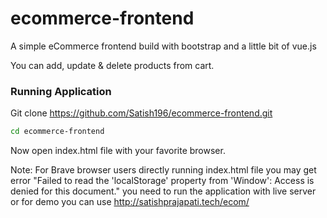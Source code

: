 # ecommerce-frontend
A simple eCommerce frontend build with bootstrap and a little bit of vue.js

You can add, update & delete products from cart.

### Running Application
Git clone https://github.com/Satish196/ecommerce-frontend.git
 ```sh
 cd ecommerce-frontend
 ```
 Now open index.html file with your favorite browser.
 
 Note: For Brave browser users directly running index.html file you may get error "Failed to read the 'localStorage' property from 'Window': Access is denied for this document." you need to run the application with live server or for demo you can use http://satishprajapati.tech/ecom/
